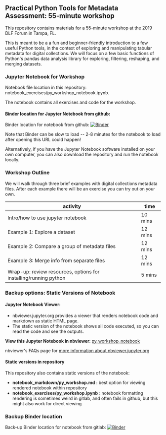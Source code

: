 ## Practical Python Tools for Metadata Assessment: 55-minute workshop

This repository contains materials for a 55-minute workshop at the 2019 DLF Forum in Tampa, FL. 

This is meant to be a a fun and beginner-friendly introduction to a few useful Python tools, in the context of exploring and manipulating tabular metadata for digital collections. We will focus on a few basic functions of Python's pandas data analysis library for exploring, filtering, reshaping, and merging datasets.


### Jupyter Notebook for Workshop 
Notebook file location in this repository: notebook_exercises/py_workshop_notebook.ipynb.   

The notebook contains all exercises and code for the workshop.   

#### Binder location for Jupyter Notebook from github:  
Binder location for notebook from github: [![Binder](https://mybinder.org/badge_logo.svg)](https://mybinder.org/v2/gh/morganem0/py-workshop-DLF2019/master)   

Note that Binder can be slow to load -- 2-8 minutes for the notebook to load after opening this URL could happen! 

Alternatively, if you have the Jupyter Notebook software installed on your own computer, you can also download the repository and run the notebook locally.   

### Workshop Outline

We will walk through three brief examples with digital collections metadata files. After each example there will be an exercise you can try out on your own. 

| activity | time |
| ------ | ------ |
| Intro/how to use jupyter notebook | 10 mins   |
| Example 1: Explore a dataset|  12 mins | 
| Example 2: Compare a group of metadata files | 12 mins| 
| Example 3: Merge info from separate files  |  12 mins | 
| Wrap-up: review resources, options for installing/running python | 5 mins| 


### Backup options: Static Versions of Notebook 

#### Jupyter Notebook Viewer:
* nbviewer.jupyter.org provides a viewer that renders notebook code and markdown as static HTML page.   
* The static version of the notebook shows all code executed, so you can read the code and see the outputs.  

**View this Jupyter Notebook in nbviewer**: [py_workshop_notebook](https://nbviewer.jupyter.org/urls/gitlab.com/morganem/py-workshop-dlf2019/raw/master/nbviewer/py_workshop_allcode.ipynb)

nbviewer's FAQs page for [more information about nbviewer.jupyter.org](https://nbviewer.jupyter.org/faq)

#### Static versions in repository 
This repository also contains static versions of the notebook: 
* **notebook_markdown/py_workshop.md** : best option for viewing rendered notebook within repository 
* **notebook_exercises/py_workshop.ipynb** : notebook formatting rendering is sometimes weird in gitlab, and often fails in github, but this might also work for direct viewing

### Backup Binder location 
Back-up Binder location for notebook from gitlab: [![Binder](https://mybinder.org/badge_logo.svg)](https://mybinder.org/v2/gl/morganem%2Fpy-workshop-dlf2019/master)

